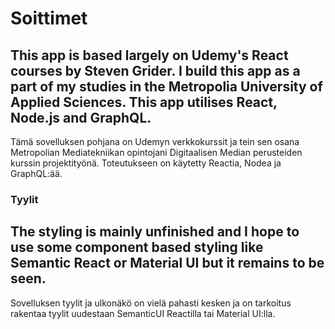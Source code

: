 # Soittimet

This app is based largely on Udemy's React courses by Steven Grider. I build this app as a part of my studies in the Metropolia University of Applied Sciences. This app utilises React, Node.js and GraphQL.
---
Tämä sovelluksen pohjana on Udemyn verkkokurssit ja tein sen osana Metropolian Mediatekniikan opintojani Digitaalisen Median perusteiden kurssin projektityönä. Toteutukseen on käytetty Reactia, Nodea ja GraphQL:ää.

### Tyylit

The styling is mainly unfinished and I hope to use some component based styling like Semantic React or Material UI but it remains to be seen.
---
Sovelluksen tyylit ja ulkonäkö on vielä pahasti kesken ja on tarkoitus rakentaa tyylit uudestaan SemanticUI Reactilla tai Material UI:lla.
